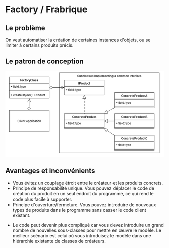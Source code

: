# Factory / Frabrique

## Le problème

On veut automatiser la création de certaines instances d'objets, ou se limiter à certains produits précis.

## Le patron de conception

![](2022-01-16-10-51-29.png)

## Avantages et inconvénients

+ Vous évitez un couplage étroit entre le créateur et les produits concrets.
+ Principe de responsabilité unique. Vous pouvez déplacer le code de création du produit en un seul endroit du programme, ce qui rend le code plus facile à supporter.
+ Principe d'ouverture/fermeture. Vous pouvez introduire de nouveaux types de produits dans le programme sans casser le code client existant.

- Le code peut devenir plus compliqué car vous devez introduire un grand nombre de nouvelles sous-classes pour mettre en œuvre le modèle. Le meilleur scénario est celui où vous introduisez le modèle dans une hiérarchie existante de classes de créateurs.
